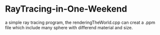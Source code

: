 # RayTracing-in-One-Weekend
a simple ray tracing program, the renderingTheWorld.cpp can creat a .ppm file which include many sphere with differend material and size.
